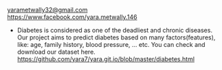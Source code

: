 
<yarametwally32@gmail.com>  
<https://www.facebook.com/yara.metwally.146>  
*   Diabetes is considered as one of the deadliest and chronic diseases. Our project aims to predict diabetes based on many factors(features), like: age, family history, blood pressure, ... etc. You can check and download our dataset here.
<https://github.com/yara7/yara.git.io/blob/master/diabetes.html>


